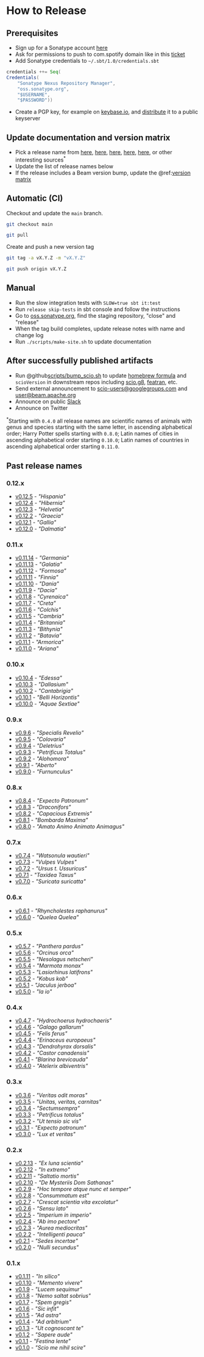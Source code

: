 # How to Release

## Prerequisites

- Sign up for a Sonatype account [here](https://issues.sonatype.org/secure/Signup!default.jspa)
- Ask for permissions to push to com.spotify domain like in this [ticket](https://issues.sonatype.org/browse/OSSRH-20689)
- Add Sonatype credentials to `~/.sbt/1.0/credentials.sbt`

```scala
credentials ++= Seq(
Credentials(
    "Sonatype Nexus Repository Manager",
    "oss.sonatype.org",
    "$USERNAME",
    "$PASSWORD"))
```
    
- Create a PGP key, for example on [keybase.io](https://keybase.io/), and [distribute](https://www.gnupg.org/gph/en/manual/x457.html) it to a public keyserver 

## Update documentation and version matrix

- Pick a release name from [here](https://en.wikipedia.org/wiki/List_of_Latin_phrases_%28full%29), [here](https://en.wikipedia.org/wiki/List_of_songs_with_Latin_lyrics), [here](https://harrypotter.fandom.com/wiki/List_of_spells), [here](https://en.wikipedia.org/wiki/List_of_Latin_names_of_cities), [here](https://en.wikipedia.org/wiki/List_of_Latin_names_of_countries), or other interesting sources<sup>*</sup>
- Update the list of release names below
- If the release includes a Beam version bump, update the @ref:[version matrix](../Apache-Beam.md)

## Automatic (CI)

Checkout and update the `main` branch.

```bash
git checkout main

git pull
```

Create and push a new version tag

```bash
git tag -a vX.Y.Z -m "vX.Y.Z"

git push origin vX.Y.Z
```

## Manual 

- Run the slow integration tests with `SLOW=true sbt it:test`
- Run `release skip-tests` in sbt console and follow the instructions
- Go to [oss.sonatype.org](https://oss.sonatype.org/), find the staging repository, "close" and "release"
- When the tag build completes, update release notes with name and change log
- Run `./scripts/make-site.sh` to update documentation

## After successfully published artifacts

- Run @github[scripts/bump_scio.sh](/scripts/bump_scio.sh) to update [homebrew formula](https://github.com/spotify/homebrew-public/blob/master/scio.rb) and `scioVersion` in downstream repos including [scio.g8](https://github.com/spotify/scio.g8), [featran](https://github.com/spotify/featran), etc.
- Send external announcement to scio-users@googlegroups.com and user@beam.apache.org
- Announce on public [Slack](https://slackin.spotify.com/)
- Announce on Twitter

<sup>*</sup>Starting with `0.4.0` all release names are scientific names of animals with genus and species starting with the same letter, in ascending alphabetical order; Harry Potter spells starting with `0.8.0`; Latin names of cities in ascending alphabetical order starting `0.10.0`; Latin names of countries in ascending alphabetical order starting `0.11.0`.

## Past release names
### 0.12.x

- [v0.12.5](https://github.com/spotify/scio/releases/tag/v0.12.5) - _"Hispania"_
- [v0.12.4](https://github.com/spotify/scio/releases/tag/v0.12.4) - _"Hibernia"_
- [v0.12.3](https://github.com/spotify/scio/releases/tag/v0.12.3) - _"Helvetia"_
- [v0.12.2](https://github.com/spotify/scio/releases/tag/v0.12.2) - _"Graecia"_
- [v0.12.1](https://github.com/spotify/scio/releases/tag/v0.12.1) - _"Gallia"_
- [v0.12.0](https://github.com/spotify/scio/releases/tag/v0.12.0) - _"Dalmatia"_

### 0.11.x

- [v0.11.14](https://github.com/spotify/scio/releases/tag/v0.11.14) - _"Germania"_
- [v0.11.13](https://github.com/spotify/scio/releases/tag/v0.11.13) - _"Galatia"_
- [v0.11.12](https://github.com/spotify/scio/releases/tag/v0.11.12) - _"Formosa"_
- [v0.11.11](https://github.com/spotify/scio/releases/tag/v0.11.11) - _"Finnia"_
- [v0.11.10](https://github.com/spotify/scio/releases/tag/v0.11.10) - _"Dania"_
- [v0.11.9](https://github.com/spotify/scio/releases/tag/v0.11.9) - _"Dacia"_
- [v0.11.8](https://github.com/spotify/scio/releases/tag/v0.11.8) - _"Cyrenaica"_
- [v0.11.7](https://github.com/spotify/scio/releases/tag/v0.11.7) - _"Creta"_
- [v0.11.6](https://github.com/spotify/scio/releases/tag/v0.11.6) - _"Colchis"_
- [v0.11.5](https://github.com/spotify/scio/releases/tag/v0.11.5) - _"Cambria"_
- [v0.11.4](https://github.com/spotify/scio/releases/tag/v0.11.4) - _"Britannia"_
- [v0.11.3](https://github.com/spotify/scio/releases/tag/v0.11.3) - _"Bithynia"_
- [v0.11.2](https://github.com/spotify/scio/releases/tag/v0.11.2) - _"Batavia"_
- [v0.11.1](https://github.com/spotify/scio/releases/tag/v0.11.1) - _"Armorica"_
- [v0.11.0](https://github.com/spotify/scio/releases/tag/v0.11.0) - _"Ariana"_

### 0.10.x

- [v0.10.4](https://github.com/spotify/scio/releases/tag/v0.10.4) - _"Edessa"_
- [v0.10.3](https://github.com/spotify/scio/releases/tag/v0.10.3) - _"Dallasium"_
- [v0.10.2](https://github.com/spotify/scio/releases/tag/v0.10.2) - _"Cantabrigia"_
- [v0.10.1](https://github.com/spotify/scio/releases/tag/v0.10.1) - _"Belli Horizontis"_
- [v0.10.0](https://github.com/spotify/scio/releases/tag/v0.10.0) - _"Aquae Sextiae"_

### 0.9.x

- [v0.9.6](https://github.com/spotify/scio/releases/tag/v0.9.6) - _"Specialis Revelio"_
- [v0.9.5](https://github.com/spotify/scio/releases/tag/v0.9.5) - _"Colovaria"_
- [v0.9.4](https://github.com/spotify/scio/releases/tag/v0.9.4) - _"Deletrius"_
- [v0.9.3](https://github.com/spotify/scio/releases/tag/v0.9.3) - _"Petrificus Totalus"_
- [v0.9.2](https://github.com/spotify/scio/releases/tag/v0.9.2) - _"Alohomora"_
- [v0.9.1](https://github.com/spotify/scio/releases/tag/v0.9.1) - _"Aberto"_
- [v0.9.0](https://github.com/spotify/scio/releases/tag/v0.9.0) - _"Furnunculus"_

### 0.8.x

- [v0.8.4](https://github.com/spotify/scio/releases/tag/v0.8.4) - _"Expecto Patronum"_
- [v0.8.3](https://github.com/spotify/scio/releases/tag/v0.8.3) - _"Draconifors"_
- [v0.8.2](https://github.com/spotify/scio/releases/tag/v0.8.2) - _"Capacious Extremis"_
- [v0.8.1](https://github.com/spotify/scio/releases/tag/v0.8.1) - _"Bombarda Maxima"_
- [v0.8.0](https://github.com/spotify/scio/releases/tag/v0.8.0) - _"Amato Animo Animato Animagus"_

### 0.7.x

- [v0.7.4](https://github.com/spotify/scio/releases/tag/v0.7.4) - _"Watsonula wautieri"_
- [v0.7.3](https://github.com/spotify/scio/releases/tag/v0.7.3) - _"Vulpes Vulpes"_
- [v0.7.2](https://github.com/spotify/scio/releases/tag/v0.7.2) - _"Ursus t. Ussuricus"_
- [v0.7.1](https://github.com/spotify/scio/releases/tag/v0.7.1) - _"Taxidea Taxus"_
- [v0.7.0](https://github.com/spotify/scio/releases/tag/v0.7.0) - _"Suricata suricatta"_

### 0.6.x

- [v0.6.1](https://github.com/spotify/scio/releases/tag/v0.6.1) - _"Rhyncholestes raphanurus"_
- [v0.6.0](https://github.com/spotify/scio/releases/tag/v0.6.0) - _"Quelea Quelea"_

### 0.5.x

- [v0.5.7](https://github.com/spotify/scio/releases/tag/v0.5.7) - _"Panthera pardus"_
- [v0.5.6](https://github.com/spotify/scio/releases/tag/v0.5.6) - _"Orcinus orca"_
- [v0.5.5](https://github.com/spotify/scio/releases/tag/v0.5.5) - _"Nesolagus netscheri"_
- [v0.5.4](https://github.com/spotify/scio/releases/tag/v0.5.4) - _"Marmota monax"_
- [v0.5.3](https://github.com/spotify/scio/releases/tag/v0.5.3) - _"Lasiorhinus latifrons"_
- [v0.5.2](https://github.com/spotify/scio/releases/tag/v0.5.2) - _"Kobus kob"_
- [v0.5.1](https://github.com/spotify/scio/releases/tag/v0.5.1) - _"Jaculus jerboa"_
- [v0.5.0](https://github.com/spotify/scio/releases/tag/v0.5.0) - _"Ia io"_

### 0.4.x

- [v0.4.7](https://github.com/spotify/scio/releases/tag/v0.4.7) - _"Hydrochoerus hydrochaeris"_
- [v0.4.6](https://github.com/spotify/scio/releases/tag/v0.4.6) - _"Galago gallarum"_
- [v0.4.5](https://github.com/spotify/scio/releases/tag/v0.4.5) - _"Felis ferus"_
- [v0.4.4](https://github.com/spotify/scio/releases/tag/v0.4.4) - _"Erinaceus europaeus"_
- [v0.4.3](https://github.com/spotify/scio/releases/tag/v0.4.3) - _"Dendrohyrax dorsalis"_
- [v0.4.2](https://github.com/spotify/scio/releases/tag/v0.4.2) - _"Castor canadensis"_
- [v0.4.1](https://github.com/spotify/scio/releases/tag/v0.4.1) - _"Blarina brevicauda"_
- [v0.4.0](https://github.com/spotify/scio/releases/tag/v0.4.0) - _"Atelerix albiventris"_

### 0.3.x

- [v0.3.6](https://github.com/spotify/scio/releases/tag/v0.3.6) - _"Veritas odit moras"_
- [v0.3.5](https://github.com/spotify/scio/releases/tag/v0.3.5) - _"Unitas, veritas, carnitas"_
- [v0.3.4](https://github.com/spotify/scio/releases/tag/v0.3.4) - _"Sectumsempra"_
- [v0.3.3](https://github.com/spotify/scio/releases/tag/v0.3.3) - _"Petrificus totalus"_
- [v0.3.2](https://github.com/spotify/scio/releases/tag/v0.3.2) - _"Ut tensio sic vis"_
- [v0.3.1](https://github.com/spotify/scio/releases/tag/v0.3.1) - _"Expecto patronum"_
- [v0.3.0](https://github.com/spotify/scio/releases/tag/v0.3.0) - _"Lux et veritas"_

### 0.2.x

- [v0.2.13](https://github.com/spotify/scio/releases/tag/v0.2.13) - _"Ex luna scientia"_
- [v0.2.12](https://github.com/spotify/scio/releases/tag/v0.2.12) - _"In extremo"_
- [v0.2.11](https://github.com/spotify/scio/releases/tag/v0.2.11) - _"Saltatio mortis"_
- [v0.2.10](https://github.com/spotify/scio/releases/tag/v0.2.10) - _"De Mysteriis Dom Sathanas"_
- [v0.2.9](https://github.com/spotify/scio/releases/tag/v0.2.9) - _"Hoc tempore atque nunc et semper"_
- [v0.2.8](https://github.com/spotify/scio/releases/tag/v0.2.8) - _"Consummatum est"_
- [v0.2.7](https://github.com/spotify/scio/releases/tag/v0.2.7) - _"Crescat scientia vita excolatur"_
- [v0.2.6](https://github.com/spotify/scio/releases/tag/v0.2.6) - _"Sensu lato"_
- [v0.2.5](https://github.com/spotify/scio/releases/tag/v0.2.5) - _"Imperium in imperio"_
- [v0.2.4](https://github.com/spotify/scio/releases/tag/v0.2.4) - _"Ab imo pectore"_
- [v0.2.3](https://github.com/spotify/scio/releases/tag/v0.2.3) - _"Aurea mediocritas"_
- [v0.2.2](https://github.com/spotify/scio/releases/tag/v0.2.2) - _"Intelligenti pauca"_
- [v0.2.1](https://github.com/spotify/scio/releases/tag/v0.2.1) - _"Sedes incertae"_
- [v0.2.0](https://github.com/spotify/scio/releases/tag/v0.2.0) - _"Nulli secundus"_

### 0.1.x

- [v0.1.11](https://github.com/spotify/scio/releases/tag/v0.1.11) - _"In silico"_
- [v0.1.10](https://github.com/spotify/scio/releases/tag/v0.1.10) - _"Memento vivere"_
- [v0.1.9](https://github.com/spotify/scio/releases/tag/v0.1.9) - _"Lucem sequimur"_
- [v0.1.8](https://github.com/spotify/scio/releases/tag/v0.1.8) - _"Nemo saltat sobrius"_
- [v0.1.7](https://github.com/spotify/scio/releases/tag/v0.1.7) - _"Spem gregis"_
- [v0.1.6](https://github.com/spotify/scio/releases/tag/v0.1.6) - _"Sic infit"_
- [v0.1.5](https://github.com/spotify/scio/releases/tag/v0.1.5) - _"Ad astra"_
- [v0.1.4](https://github.com/spotify/scio/releases/tag/v0.1.4) - _"Ad arbitrium"_
- [v0.1.3](https://github.com/spotify/scio/releases/tag/v0.1.3) - _"Ut cognoscant te"_
- [v0.1.2](https://github.com/spotify/scio/releases/tag/v0.1.2) - _"Sapere aude"_
- [v0.1.1](https://github.com/spotify/scio/releases/tag/v0.1.1) - _"Festina lente"_
- [v0.1.0](https://github.com/spotify/scio/releases/tag/v0.1.0) - _"Scio me nihil scire"_
